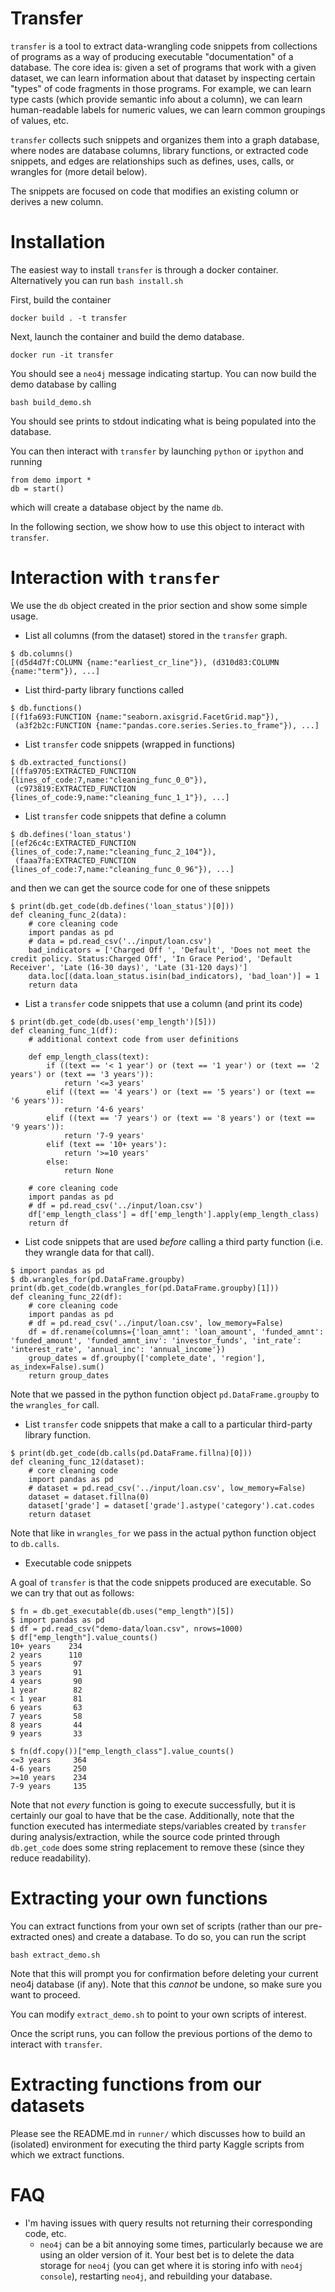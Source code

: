 # Transfer

`transfer` is a tool to extract data-wrangling
code snippets from collections of programs as a way
of producing executable "documentation" of a database.
The core idea is: given a set of programs that
work with a given dataset, we can learn information
about that dataset by inspecting certain "types"
of code fragments in those programs. For example,
we can learn type casts (which provide semantic info
about a column), we can learn human-readable labels
for numeric values, we can learn common groupings of
values, etc.

`transfer` collects such snippets and organizes them
into a graph database, where nodes are database columns, library functions, or extracted code snippets, and edges are relationships such as defines, uses, calls, or wrangles for (more detail below).

The snippets are focused on code that modifies an existing column or derives a new column.

# Installation
The easiest way to install `transfer` is through a docker
container. Alternatively you can run `bash install.sh`

First, build the container

`docker build . -t transfer`

Next, launch the container and build the demo
database.

`docker run -it transfer`

You should see a `neo4j` message indicating startup.
You can now build the demo database by calling

`bash build_demo.sh`

You should see prints to stdout indicating what is being
populated into the database.

You can then interact with `transfer` by launching
`python` or `ipython` and running

```
from demo import *
db = start()
```

which will create a database object by the name `db`.

In the following section, we show how to use this object to
interact with `transfer`.

# Interaction with `transfer`

We use the `db` object created in the prior section and show some simple usage.

* List all columns (from the dataset) stored in the `transfer` graph.

```
$ db.columns()
[(d5d4d7f:COLUMN {name:"earliest_cr_line"}), (d310d83:COLUMN {name:"term"}), ...]
```

* List third-party library functions called

```
$ db.functions()
[(f1fa693:FUNCTION {name:"seaborn.axisgrid.FacetGrid.map"}),
 (a3f2b2c:FUNCTION {name:"pandas.core.series.Series.to_frame"}), ...]
```

* List `transfer` code snippets (wrapped in functions)

```
$ db.extracted_functions()
[(ffa9705:EXTRACTED_FUNCTION {lines_of_code:7,name:"cleaning_func_0_0"}),
 (c973819:EXTRACTED_FUNCTION {lines_of_code:9,name:"cleaning_func_1_1"}), ...]
```

* List `transfer` code snippets that define a column

```
$ db.defines('loan_status')
[(ef26c4c:EXTRACTED_FUNCTION {lines_of_code:7,name:"cleaning_func_2_104"}),
 (faaa7fa:EXTRACTED_FUNCTION {lines_of_code:7,name:"cleaning_func_0_96"}), ...]
```

and then we can get the source code for one of these snippets

```
$ print(db.get_code(db.defines('loan_status')[0]))
def cleaning_func_2(data):
	# core cleaning code
	import pandas as pd
	# data = pd.read_csv('../input/loan.csv')
	bad_indicators = ['Charged Off ', 'Default', 'Does not meet the credit policy. Status:Charged Off', 'In Grace Period', 'Default Receiver', 'Late (16-30 days)', 'Late (31-120 days)']
	data.loc[(data.loan_status.isin(bad_indicators), 'bad_loan')] = 1
	return data
```

* List a `transfer` code snippets that use a column (and print its code)

```
$ print(db.get_code(db.uses('emp_length')[5]))
def cleaning_func_1(df):
	# additional context code from user definitions

	def emp_length_class(text):
	    if ((text == '< 1 year') or (text == '1 year') or (text == '2 years') or (text == '3 years')):
	        return '<=3 years'
	    elif ((text == '4 years') or (text == '5 years') or (text == '6 years')):
	        return '4-6 years'
	    elif ((text == '7 years') or (text == '8 years') or (text == '9 years')):
	        return '7-9 years'
	    elif (text == '10+ years'):
	        return '>=10 years'
	    else:
	        return None

	# core cleaning code
	import pandas as pd
	# df = pd.read_csv('../input/loan.csv')
	df['emp_length_class'] = df['emp_length'].apply(emp_length_class)
	return df
```

* List code snippets that are used *before* calling a third party function (i.e. they wrangle data for that call).

```
$ import pandas as pd
$ db.wrangles_for(pd.DataFrame.groupby)
print(db.get_code(db.wrangles_for(pd.DataFrame.groupby)[1]))
def cleaning_func_22(df):
	# core cleaning code
	import pandas as pd
	# df = pd.read_csv('../input/loan.csv', low_memory=False)
	df = df.rename(columns={'loan_amnt': 'loan_amount', 'funded_amnt': 'funded_amount', 'funded_amnt_inv': 'investor_funds', 'int_rate': 'interest_rate', 'annual_inc': 'annual_income'})
	group_dates = df.groupby(['complete_date', 'region'], as_index=False).sum()
	return group_dates
```
Note that we passed in the python function object `pd.DataFrame.groupby` to the `wrangles_for` call.

* List `transfer` code snippets that make a call to a particular third-party library function.

```
$ print(db.get_code(db.calls(pd.DataFrame.fillna)[0]))
def cleaning_func_12(dataset):
	# core cleaning code
	import pandas as pd
	# dataset = pd.read_csv('../input/loan.csv', low_memory=False)
	dataset = dataset.fillna(0)
	dataset['grade'] = dataset['grade'].astype('category').cat.codes
	return dataset
```

Note that like in `wrangles_for` we pass in the actual python function object to `db.calls`.

* Executable code snippets

A goal of `transfer` is that the code snippets produced are executable. So we can try that out as follows:


```
$ fn = db.get_executable(db.uses("emp_length")[5])
$ import pandas as pd
$ df = pd.read_csv("demo-data/loan.csv", nrows=1000)
$ df["emp_length"].value_counts()
10+ years    234
2 years      110
5 years       97
3 years       91
4 years       90
1 year        82
< 1 year      81
6 years       63
7 years       58
8 years       44
9 years       33

$ fn(df.copy())["emp_length_class"].value_counts()
<=3 years     364
4-6 years     250
>=10 years    234
7-9 years     135
```

Note that not *every* function is going to execute successfully, but it is certainly
our goal to have that be the case. Additionally, note that the function executed
has intermediate steps/variables created by `transfer` during analysis/extraction,
while the source code printed through `db.get_code` does some string replacement
to remove these (since they reduce readability).

# Extracting your own functions
You can extract functions from your own set of scripts (rather than our
pre-extracted ones) and create a database. To do so, you can run the script

```
bash extract_demo.sh
```

Note that this will prompt you for confirmation before deleting your current
neo4j database (if any). Note that this *cannot* be undone, so make sure you
want to proceed.

You can modify `extract_demo.sh` to point to your own scripts of interest.

Once the script runs, you can follow the previous portions of the demo
to interact with `transfer`.


# Extracting functions from our datasets
Please see the README.md in `runner/` which discusses how to build
an (isolated) environment for executing the third party Kaggle scripts from
which we extract functions.



# FAQ
* I'm having issues with query results not returning their corresponding code, etc.
  - `neo4j` can be a bit annoying some times, particularly because we are using
  an older version of it. Your best bet is to delete the data storage for `neo4j`
  (you can get where it is storing info with `neo4j console`), restarting `neo4j`,
  and rebuilding your database.
